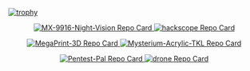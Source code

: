 <p align="center">
<!--   <img src="https://github.com/user-attachments/assets/eaeaaccc-7e75-4158-9728-13b566a04ddf" alt="Banner" /> -->
</p>


[![trophy](https://github-profile-trophy.vercel.app/?username=computerfish&theme=onedark)](https://github.com/ryo-ma/github-profile-trophy)


<!--Repo Cards-->
<p align="center">
  <a href="https://github.com/computerfish/MX-9916-Night-Vision">
    <img src="https://github-readme-stats.vercel.app/api/pin/?username=computerfish&repo=MX-9916-Night-Vision&theme=dark&show_border=true&border_color=e2e2e2" alt="MX-9916-Night-Vision Repo Card" />
  </a>
  <a href="https://github.com/computerfish/hackscope">
    <img src="https://github-readme-stats.vercel.app/api/pin/?username=computerfish&repo=hackscope&theme=dark&show_border=true&border_color=e2e2e2" alt="hackscope Repo Card" />
  </a>
</p>

<p align="center">
  <a href="https://github.com/computerfish/MegaPrint-3D">
    <img src="https://github-readme-stats.vercel.app/api/pin/?username=computerfish&repo=MegaPrint-3D&theme=dark&show_border=true&border_color=e2e2e2" alt="MegaPrint-3D Repo Card" />
  </a>
  <a href="https://github.com/computerfish/Mysterium-Acrylic-TKL">
    <img src="https://github-readme-stats.vercel.app/api/pin/?username=computerfish&repo=Mysterium-Acrylic-TKL&theme=dark&show_border=true&border_color=e2e2e2" alt="Mysterium-Acrylic-TKL Repo Card" />
  </a>
</p>

<p align="center">
  <a href="https://github.com/computerfish/Pentest-Pal">
    <img src="https://github-readme-stats.vercel.app/api/pin/?username=computerfish&repo=Pentest-Pal&theme=dark&show_border=true&border_color=e2e2e2" alt="Pentest-Pal Repo Card" />
  </a>
  <a href="https://github.com/computerfish/drone">
    <img src="https://github-readme-stats.vercel.app/api/pin/?username=computerfish&repo=drone&theme=dark&show_border=true&border_color=e2e2e2" alt="drone Repo Card" />
  </a>
</p>
